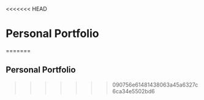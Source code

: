 <<<<<<< HEAD
# Personal Portfolio
=======
## Personal Portfolio
>>>>>>> 090756e61481438063a45a6327c6ca34e5502bd6
